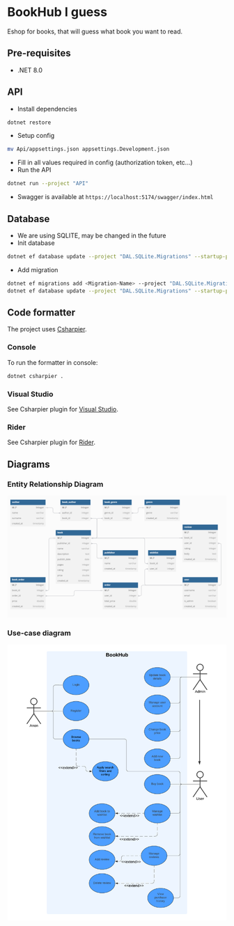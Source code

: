 # BookHub I guess
Eshop for books, that will guess what book you want to read.

## Pre-requisites
- .NET 8.0

## API
- Install dependencies
```sh
dotnet restore
```
- Setup config 
```sh
mv Api/appsettings.json appsettings.Development.json
```
- Fill in all values required in config (authorization token, etc...)
- Run the API
```sh
dotnet run --project "API"
```
- Swagger is available at `https://localhost:5174/swagger/index.html`

## Database
- We are using SQLITE, may be changed in the future
- Init database
```sh
dotnet ef database update --project "DAL.SQLite.Migrations" --startup-project "Api"
```
- Add migration
```sh
dotnet ef migrations add <Migration-Name> --project "DAL.SQLite.Migrations" --startup-project "Api"
dotnet ef database update --project "DAL.SQLite.Migrations" --startup-project "Api"
```

## Code formatter
The project uses [Csharpier](https://csharpier.com/docs/About).

### Console
To run the formatter in console:
```sh
dotnet csharpier .
```

### Visual Studio
See Csharpier plugin for [Visual Studio](https://marketplace.visualstudio.com/items?itemName=csharpier.CSharpier).

### Rider
See Csharpier plugin for [Rider](https://plugins.jetbrains.com/plugin/18243-csharpier).

## Diagrams
### Entity Relationship Diagram
![ERD](docs/ERD.png)

### Use-case diagram
![UseCaseDiagram](docs/use-case-diagram.png)
